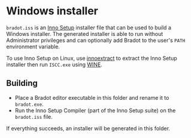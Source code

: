# Windows installer

`bradot.iss` is an [Inno Setup](https://jrsoftware.org/isinfo.php) installer file
that can be used to build a Windows installer. The generated installer is able
to run without Administrator privileges and can optionally add Bradot to the
user's `PATH` environment variable.

To use Inno Setup on Linux, use [innoextract](https://constexpr.org/innoextract/)
to extract the Inno Setup installer then run `ISCC.exe` using
[WINE](https://www.winehq.org/).

## Building

- Place a Bradot editor executable in this folder and rename it to `bradot.exe`.
- Run the Inno Setup Compiler (part of the Inno Setup suite) on the `bradot.iss` file.

If everything succeeds, an installer will be generated in this folder.
